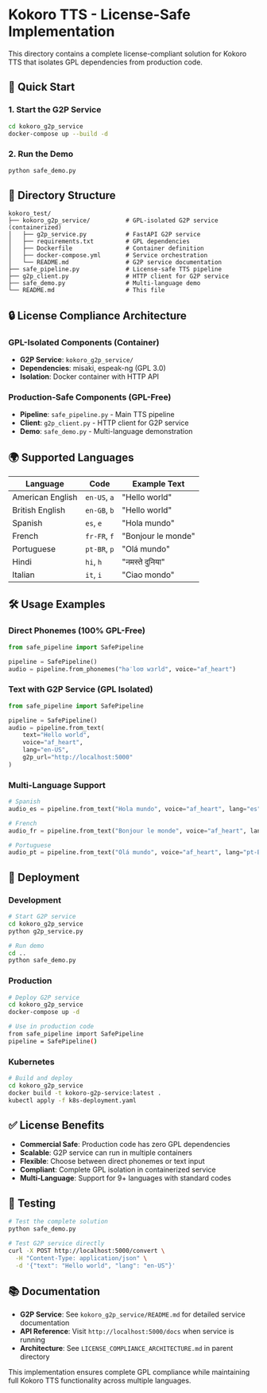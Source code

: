 # Kokoro TTS - License-Safe Implementation

This directory contains a complete license-compliant solution for Kokoro TTS that isolates GPL dependencies from production code.

## 🚀 Quick Start

### 1. Start the G2P Service
```bash
cd kokoro_g2p_service
docker-compose up --build -d
```

### 2. Run the Demo
```bash
python safe_demo.py
```

## 📁 Directory Structure

```
kokoro_test/
├── kokoro_g2p_service/          # GPL-isolated G2P service (containerized)
│   ├── g2p_service.py           # FastAPI G2P service
│   ├── requirements.txt         # GPL dependencies
│   ├── Dockerfile               # Container definition
│   ├── docker-compose.yml       # Service orchestration
│   └── README.md                # G2P service documentation
├── safe_pipeline.py             # License-safe TTS pipeline
├── g2p_client.py                # HTTP client for G2P service
├── safe_demo.py                 # Multi-language demo
└── README.md                    # This file
```

## 🔒 License Compliance Architecture

### GPL-Isolated Components (Container)
- **G2P Service**: `kokoro_g2p_service/`
- **Dependencies**: misaki, espeak-ng (GPL 3.0)
- **Isolation**: Docker container with HTTP API

### Production-Safe Components (GPL-Free)
- **Pipeline**: `safe_pipeline.py` - Main TTS pipeline
- **Client**: `g2p_client.py` - HTTP client for G2P service
- **Demo**: `safe_demo.py` - Multi-language demonstration

## 🌍 Supported Languages

| Language | Code | Example Text |
|----------|------|--------------|
| American English | `en-US`, `a` | "Hello world" |
| British English | `en-GB`, `b` | "Hello world" |
| Spanish | `es`, `e` | "Hola mundo" |
| French | `fr-FR`, `f` | "Bonjour le monde" |
| Portuguese | `pt-BR`, `p` | "Olá mundo" |
| Hindi | `hi`, `h` | "नमस्ते दुनिया" |
| Italian | `it`, `i` | "Ciao mondo" |

## 🛠️ Usage Examples

### Direct Phonemes (100% GPL-Free)
```python
from safe_pipeline import SafePipeline

pipeline = SafePipeline()
audio = pipeline.from_phonemes("həˈloʊ wɜrld", voice="af_heart")
```

### Text with G2P Service (GPL Isolated)
```python
from safe_pipeline import SafePipeline

pipeline = SafePipeline()
audio = pipeline.from_text(
    text="Hello world", 
    voice="af_heart", 
    lang="en-US",
    g2p_url="http://localhost:5000"
)
```

### Multi-Language Support
```python
# Spanish
audio_es = pipeline.from_text("Hola mundo", voice="af_heart", lang="es")

# French  
audio_fr = pipeline.from_text("Bonjour le monde", voice="af_heart", lang="fr-FR")

# Portuguese
audio_pt = pipeline.from_text("Olá mundo", voice="af_heart", lang="pt-BR")
```

## 🚀 Deployment

### Development
```bash
# Start G2P service
cd kokoro_g2p_service
python g2p_service.py

# Run demo
cd ..
python safe_demo.py
```

### Production
```bash
# Deploy G2P service
cd kokoro_g2p_service
docker-compose up -d

# Use in production code
from safe_pipeline import SafePipeline
pipeline = SafePipeline()
```

### Kubernetes
```bash
# Build and deploy
cd kokoro_g2p_service
docker build -t kokoro-g2p-service:latest .
kubectl apply -f k8s-deployment.yaml
```

## ✅ License Benefits

- **Commercial Safe**: Production code has zero GPL dependencies
- **Scalable**: G2P service can run in multiple containers
- **Flexible**: Choose between direct phonemes or text input
- **Compliant**: Complete GPL isolation in containerized service
- **Multi-Language**: Support for 9+ languages with standard codes

## 🧪 Testing

```bash
# Test the complete solution
python safe_demo.py

# Test G2P service directly
curl -X POST http://localhost:5000/convert \
  -H "Content-Type: application/json" \
  -d '{"text": "Hello world", "lang": "en-US"}'
```

## 📚 Documentation

- **G2P Service**: See `kokoro_g2p_service/README.md` for detailed service documentation
- **API Reference**: Visit `http://localhost:5000/docs` when service is running
- **Architecture**: See `LICENSE_COMPLIANCE_ARCHITECTURE.md` in parent directory

This implementation ensures complete GPL compliance while maintaining full Kokoro TTS functionality across multiple languages.